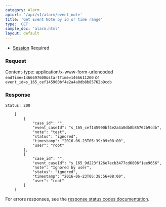 ```yaml
---
category: Alarm
apiurl: '/api/v1/alarm/event_note'
title: 'Get Event Note by id or time range'
type: 'GET'
sample_doc: 'alarm.html'
layout: default
---
```


* [Session](#/authentication) Required

### Request

Content-type: application/x-www-form-urlencoded
```endTime=1466697600&startTime=1466611200```
or
```event_id=s_165_cef145900bf4e2a4a0db8b85762b9cdb```


### Response

```Status: 200```
```
    [
        {
            "case_id": "",
            "event_caseId": "s_165_cef145900bf4e2a4a0db8b85762b9cdb",
            "note": "test",
            "status": "ignored",
            "timestamp": "2016-06-23T05:39:09+08:00",
            "user": "root"
        },
        {
            "case_id": "",
            "event_caseId": "s_165_9d223f126e7ecb3477cd6806f1ee9656",
            "note": "Ignored by user",
            "status": "ignored",
            "timestamp": "2016-06-23T05:38:56+08:00",
            "user": "root"
        }
    ]
```

For errors responses, see the [response status codes documentation](#/response-status-codes).
